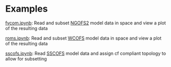 # Examples

[fvcom.ipynb](./fvcom.ipynb): Read and subset [NGOFS2](https://tidesandcurrents.noaa.gov/ofs/ngofs2/ngofs.html) model data in space and view a plot of the resulting data

[roms.ipynb](./roms.ipynb): Read and subset [WCOFS](https://tidesandcurrents.noaa.gov/ofs/wcofs/wcofs.html) model data in space and view a plot of the resulting data

[sscofs.ipynb](./sscofs.ipynb): Read [SSCOFS](https://tidesandcurrents.noaa.gov/ofs/dev/sscofs/sscofs_info.html) model data and assign cf compliant topology to allow for subsetting
